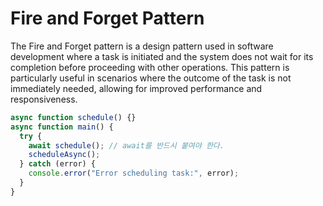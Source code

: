 # Fire and Forget Pattern

The Fire and Forget pattern is a design pattern used in software development where a task is initiated and the system does not wait for its completion before proceeding with other operations. This pattern is particularly useful in scenarios where the outcome of the task is not immediately needed, allowing for improved performance and responsiveness.

```ts
async function schedule() {}
async function main() {
  try {
    await schedule(); // await를 반드시 붙여야 한다.
    scheduleAsync();
  } catch (error) {
    console.error("Error scheduling task:", error);
  }
}
```
